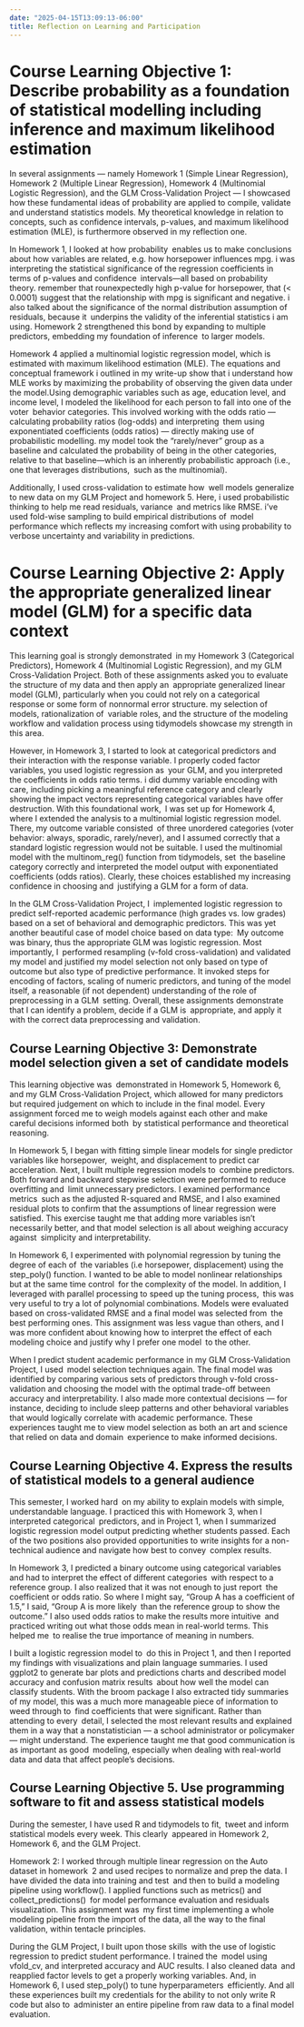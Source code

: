 ```yaml
---
date: "2025-04-15T13:09:13-06:00"
title: Reflection on Learning and Participation
---
```



# Course Learning Objective 1: Describe probability as a foundation of statistical modelling including inference and maximum likelihood estimation

In several assignments — namely Homework 1 (Simple Linear Regression), Homework 2 (Multiple Linear Regression), Homework 4 (Multinomial Logistic Regression), and the GLM Cross-Validation Project — I showcased how these fundamental ideas of probability are applied to compile, validate and understand statistics models. My theoretical knowledge in relation to concepts, such as confidence intervals, p-values, and maximum likelihood estimation (MLE), is furthermore observed in my reflection one.

In Homework 1, I looked at how probability enables us to make conclusions about how variables are related, e.g. how horsepower influences mpg. i was interpreting the statistical significance of the regression coefficients in terms of p-values and confidence intervals—all based on probability theory. remember that rounexpectedly high p-value for horsepower, that (\< 0.0001) suggest that the relationship with mpg is significant and negative. i also talked about the significance of the normal distribution assumption of residuals, because it underpins the validity of the inferential statistics i am using. Homework 2 strengthened this bond by expanding to multiple predictors, embedding my foundation of inference to larger models.

Homework 4 applied a multinomial logistic regression model, which is estimated with maximum likelihood estimation (MLE). The equations and conceptual framework i outlined in my write-up show that i understand how MLE works by maximizing the probability of observing the given data under the model.Using demographic variables such as age, education level, and income level, I modeled the likelihood for each person to fall into one of the voter behavior categories. This involved working with the odds ratio — calculating probability ratios (log-odds) and interpreting them using exponentiated coefficients (odds ratios) — directly making use of probabilistic modelling. my model took the “rarely/never” group as a baseline and calculated the probability of being in the other categories, relative to that baseline—which is an inherently probabilistic approach (i.e., one that leverages distributions, such as the multinomial).

Additionally, I used cross-validation to estimate how well models generalize to new data on my GLM Project and homework 5. Here, i used probabilistic thinking to help me read residuals, variance and metrics like RMSE. i’ve used fold-wise sampling to build empirical distributions of model performance which reflects my increasing comfort with using probability to verbose uncertainty and variability in predictions.

# Course Learning Objective 2: Apply the appropriate generalized linear model (GLM) for a specific data context

This learning goal is strongly demonstrated in my Homework 3 (Categorical Predictors), Homework 4 (Multinomial Logistic Regression), and my GLM Cross-Validation Project. Both of these assignments asked you to evaluate the structure of my data and then apply an appropriate generalized linear model (GLM), particularly when you could not rely on a categorical response or some form of nonnormal error structure. my selection of models, rationalization of variable roles, and the structure of the modeling workflow and validation process using tidymodels showcase my strength in this area.

However, in Homework 3, I started to look at categorical predictors and their interaction with the response variable. I properly coded factor variables, you used logistic regression as your GLM, and you interpreted the coefficients in odds ratio terms. i did dummy variable encoding with care, including picking a meaningful reference category and clearly showing the impact vectors representing categorical variables have offer destruction. With this foundational work, I was set up for Homework 4, where I extended the analysis to a multinomial logistic regression model. There, my outcome variable consisted of three unordered categories (voter behavior: always, sporadic, rarely/never), and I assumed correctly that a standard logistic regression would not be suitable. I used the multinomial model with the multinom_reg() function from tidymodels, set the baseline category correctly and interpreted the model output with exponentiated coefficients (odds ratios). Clearly, these choices established my increasing confidence in choosing and justifying a GLM for a form of data.

In the GLM Cross-Validation Project, I implemented logistic regression to predict self-reported academic performance (high grades vs. low grades) based on a set of behavioral and demographic predictors. This was yet another beautiful case of model choice based on data type: My outcome was binary, thus the appropriate GLM was logistic regression. Most importantly, I performed resampling (v-fold cross-validation) and validated my model and justified my model selection not only based on type of outcome but also type of predictive performance. It invoked steps for encoding of factors, scaling of numeric predictors, and tuning of the model itself, a reasonable (if not dependent) understanding of the role of preprocessing in a GLM setting. Overall, these assignments demonstrate that I can identify a problem, decide if a GLM is appropriate, and apply it with the correct data preprocessing and validation.

## Course Learning Objective 3: Demonstrate model selection given a set of candidate models

This learning objective was demonstrated in Homework 5, Homework 6, and my GLM Cross-Validation Project, which allowed for many predictors but required judgement on which to include in the final model. Every assignment forced me to weigh models against each other and make careful decisions informed both by statistical performance and theoretical reasoning.

In Homework 5, I began with fitting simple linear models for single predictor variables like horsepower, weight, and displacement to predict car acceleration. Next, I built multiple regression models to combine predictors. Both forward and backward stepwise selection were performed to reduce overfitting and limit unnecessary predictors. I examined performance metrics such as the adjusted R-squared and RMSE, and I also examined residual plots to confirm that the assumptions of linear regression were satisfied. This exercise taught me that adding more variables isn’t necessarily better, and that model selection is all about weighing accuracy against simplicity and interpretability.

In Homework 6, I experimented with polynomial regression by tuning the degree of each of the variables (i.e horsepower, displacement) using the step_poly() function. I wanted to be able to model nonlinear relationships but at the same time control for the complexity of the model. In addition, I leveraged with parallel processing to speed up the tuning process, this was very useful to try a lot of polynomial combinations. Models were evaluated based on cross-validated RMSE and a final model was selected from the best performing ones. This assignment was less vague than others, and I was more confident about knowing how to interpret the effect of each modeling choice and justify why I prefer one model to the other.

When I predict student academic performance in my GLM Cross-Validation Project, I used model selection techniques again. The final model was identified by comparing various sets of predictors through v-fold cross-validation and choosing the model with the optimal trade-off between accuracy and interpretability. I also made more contextual decisions — for instance, deciding to include sleep patterns and other behavioral variables that would logically correlate with academic performance. These experiences taught me to view model selection as both an art and science that relied on data and domain experience to make informed decisions.

## Course Learning Objective 4.  Express the results of statistical models to a general audience

This semester, I worked hard on my ability to explain models with simple, understandable language. I practiced this with Homework 3, when I interpreted categorical predictors, and in Project 1, when I summarized logistic regression model output predicting whether students passed. Each of the two positions also provided opportunities to write insights for a non-technical audience and navigate how best to convey complex results.

In Homework 3, I predicted a binary outcome using categorical variables and had to interpret the effect of different categories with respect to a reference group. I also realized that it was not enough to just report the coefficient or odds ratio. So where I might say, “Group A has a coefficient of 1.5,” I said, “Group A is more likely than the reference group to show the outcome.” I also used odds ratios to make the results more intuitive and practiced writing out what those odds mean in real-world terms. This helped me to realise the true importance of meaning in numbers.

I built a logistic regression model to do this in Project 1, and then I reported my findings with visualizations and plain language summaries. I used ggplot2 to generate bar plots and predictions charts and described model accuracy and confusion matrix results about how well the model can classify students. With the broom package I also extracted tidy summaries of my model, this was a much more manageable piece of information to weed through to find coefficients that were significant. Rather than attending to every detail, I selected the most relevant results and explained them in a way that a nonstatistician — a school administrator or policymaker — might understand. The experience taught me that good communication is as important as good modeling, especially when dealing with real-world data and data that affect people’s decisions.

## Course Learning Objective 5.  Use programming software to fit and assess statistical models

During the semester, I have used R and tidymodels to fit, tweet and inform statistical models every week. This clearly appeared in Homework 2, Homework 6, and the GLM Project.

Homework 2: I worked through multiple linear regression on the Auto dataset in homework 2 and used recipes to normalize and prep the data. I have divided the data into training and test and then to build a modeling pipeline using workflow(). I applied functions such as metrics() and collect_predictions() for model performance evaluation and residuals visualization. This assignment was my first time implementing a whole modeling pipeline from the import of the data, all the way to the final validation, within tentacle principles.

During the GLM Project, I built upon those skills with the use of logistic regression to predict student performance. I trained the model using vfold_cv, and interpreted accuracy and AUC results. I also cleaned data and reapplied factor levels to get a properly working variables. And, in Homework 6, I used step_poly() to tune hyperparameters efficiently. And all these experiences built my credentials for the ability to not only write R code but also to administer an entire pipeline from raw data to a final model evaluation.
